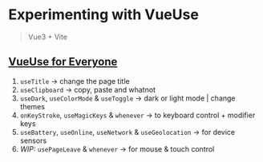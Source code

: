 #  Experimenting with VueUse

> Vue3 + Vite

## [VueUse for Everyone](https://vueschool.io/courses/vueuse-for-everyone)

1. `useTitle` → change the page title
2. `useClipboard` → copy, paste and whatnot
3. `useDark`, `useColorMode` & `useToggle` → dark or light mode | change themes
4. `onKeyStroke`, `useMagicKeys` & `whenever` → to keyboard control + modifier keys
5. `useBattery`, `useOnline`, `useNetwork` & `useGeolocation` → for device sensors
6. _WIP:_ `usePageLeave` & `whenever` → for mouse & touch control